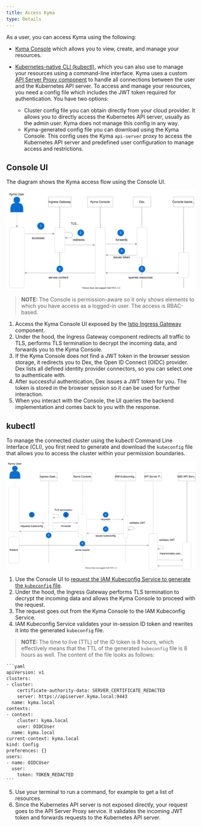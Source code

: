 ```yaml
---
title: Access Kyma
type: Details
---
```


As a user, you can access Kyma using the following:

- [Kyma Console](components/console/#overview-overview) which allows you to view, create, and manage your resources.
- [Kubernetes-native CLI (kubectl)](https://kubernetes.io/docs/reference/kubectl/overview/), which you can also use to manage your resources using a command-line interface. Kyma uses a custom [API Server Proxy component](https://github.com/kyma-project/kyma/blob/main/components/apiserver-proxy/README.md) to handle all connections between the user and the Kubernetes API server. To access and manage your resources, you need a config file which includes the JWT token required for authentication. You have two options:

    * Cluster config file you can obtain directly from your cloud provider. It allows you to directly access the Kubernetes API server, usually as the admin user. Kyma does not manage this config in any way.
    * Kyma-generated config file you can download using the Kyma Console. This config uses the Kyma `api-server` proxy to access the Kubernetes API server and predefined user configuration to manage access and restrictions.

## Console UI

The diagram shows the Kyma access flow using the Console UI.

![Kyma access Console](assets/kyma-access-console.svg)

>**NOTE:** The Console is permission-aware so it only shows elements to which you have access as a logged-in user. The access is RBAC-based.

1. Access the Kyma Console UI exposed by the [Istio Ingress Gateway](components/application-connector/#architecture-application-connector-components-istio-ingress-gateway) component.
2. Under the hood, the Ingress Gateway component redirects all traffic to TLS, performs TLS termination to decrypt the incoming data, and forwards you to the Kyma Console.
3. If the Kyma Console does not find a JWT token in the browser session storage, it redirects you to Dex, the Open ID Connect (OIDC) provider. Dex lists all defined identity provider connectors, so you can select one to authenticate with.
4. After successful authentication, Dex issues a JWT token for you. The token is stored in the browser session so it can be used for further interaction.
5. When you interact with the Console, the UI queries the backend implementation and comes back to you with the response.

## kubectl

To manage the connected cluster using the kubectl Command Line Interface (CLI), you first need to generate and download the `kubeconfig` file that allows you to access the cluster within your permission boundaries.

![Kyma access kubectl](assets/kyma-access-kubectl.svg)

1. Use the Console UI to [request the IAM Kubeconfig Service to generate the `kubeconfig` file](#tutorials-get-the-kubeconfig-file).
2. Under the hood, the Ingress Gateway performs TLS termination to decrypt the incoming data and allows the Kyma Console to proceed with the request.
3. The request goes out from the Kyma Console to the IAM Kubeconfig Service.
4. IAM Kubeconfig Service validates your in-session ID token and rewrites it into the generated `kubeconfig` file.

  >**NOTE:** The time to live (TTL) of the ID token is 8 hours, which effectively means that the TTL of the generated `kubeconfig` file is 8 hours as well.
  The content of the file looks as follows:

    ```yaml
    apiVersion: v1
    clusters:
    - cluster:
        certificate-authority-data: SERVER_CERTIFICATE_REDACTED
        server: https://apiserver.kyma.local:9443
      name: kyma.local
    contexts:
    - context:
        cluster: kyma.local
        user: OIDCUser
      name: kyma.local
    current-context: kyma.local
    kind: Config
    preferences: {}
    users:
    - name: OIDCUser
      user:
        token: TOKEN_REDACTED
    ```

5. Use your terminal to run a command, for example to get a list of resources.
6. Since the Kubernetes API server is not exposed directly, your request goes to the API Server Proxy service. It validates the incoming JWT token and forwards requests to the Kubernetes API server.
